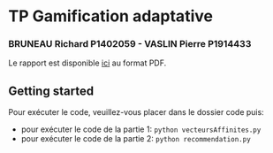 # TP Gamification adaptative

### BRUNEAU Richard P1402059 - VASLIN Pierre P1914433

Le rapport est disponible [ici](https://github.com/pi-aire/IHM-GamiAdapt/blob/master/RAPPORT.pdf) au format PDF.

## Getting started 

Pour exécuter le code, veuillez-vous placer dans le dossier code puis:
* pour exécuter le code de la partie 1: `python vecteursAffinites.py`
* pour exécuter le code de la partie 2: `python recommendation.py`